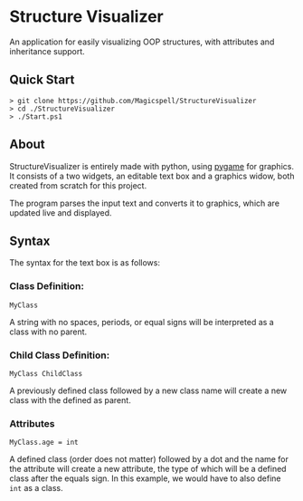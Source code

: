 # Structure Visualizer
An application for easily visualizing OOP structures, with attributes and inheritance support.

## Quick Start
```console
> git clone https://github.com/Magicspell/StructureVisualizer
> cd ./StructureVisualizer
> ./Start.ps1
```
## About
StructureVisualizer is entirely made with python, using [pygame](https://github.com/pygame/pygame) for graphics. It consists of a two widgets, an editable text box and a graphics widow, both created from scratch for this project.

The program parses the input text and converts it to graphics, which are updated live and displayed.

## Syntax
The syntax for the text box is as follows:

### Class Definition:
```
MyClass
```
A string with no spaces, periods, or equal signs will be interpreted as a class with no parent.
### Child Class Definition:
```
MyClass ChildClass
```
A previously defined class followed by a new class name will create a new class with the defined as parent.
### Attributes
```
MyClass.age = int
```
A defined class (order does not matter) followed by a dot and the name for the attribute will create a new attribute, the type of which will be a defined class after the equals sign. In this example, we would have to also define `int` as a class.